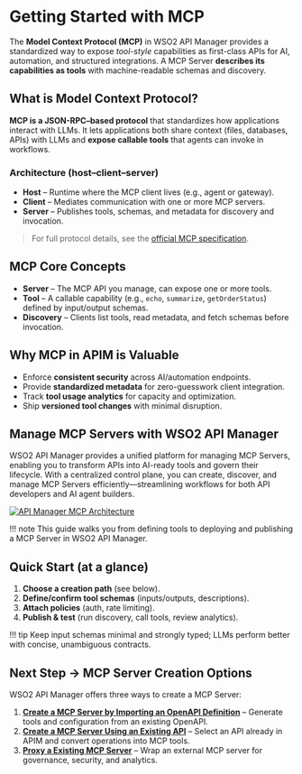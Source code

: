 # Getting Started with MCP

The **Model Context Protocol (MCP)** in WSO2 API Manager provides a standardized way to expose *tool-style* capabilities as first-class APIs for AI, automation, and structured integrations. A MCP Server **describes its capabilities as tools** with machine-readable schemas and discovery.

## What is Model Context Protocol?

**MCP is a JSON-RPC–based protocol** that standardizes how applications interact with LLMs. It lets applications both share context (files, databases, APIs) with LLMs and **expose callable tools** that agents can invoke in workflows.

### Architecture (host–client–server)

* **Host** – Runtime where the MCP client lives (e.g., agent or gateway).
* **Client** – Mediates communication with one or more MCP servers.
* **Server** – Publishes tools, schemas, and metadata for discovery and invocation.

> For full protocol details, see the [official MCP specification](https://modelcontextprotocol.io/docs/getting-started/intro).

## MCP Core Concepts

* **Server** – The MCP API you manage, can expose one or more tools.
* **Tool** – A callable capability (e.g., `echo`, `summarize`, `getOrderStatus`) defined by input/output schemas.
* **Discovery** – Clients list tools, read metadata, and fetch schemas before invocation.

## Why MCP in APIM is Valuable

* Enforce **consistent security** across AI/automation endpoints.
* Provide **standardized metadata** for zero-guesswork client integration.
* Track **tool usage analytics** for capacity and optimization.
* Ship **versioned tool changes** with minimal disruption.

## Manage MCP Servers with WSO2 API Manager

WSO2 API Manager provides a unified platform for managing MCP Servers, enabling you to transform APIs into AI-ready tools and govern their lifecycle. With a centralized control plane, you can create, discover, and manage MCP Servers efficiently—streamlining workflows for both API developers and AI agent builders.

  [![API Manager MCP Architecture]({{base_path}}/assets/img/mcp/mcp-architecture.png)]({{base_path}}/assets/img/mcp/mcp-architecture.png)


!!! note
    This guide walks you from defining tools to deploying and publishing a MCP Server in WSO2 API Manager.

## Quick Start (at a glance)

1. **Choose a creation path** (see below).
2. **Define/confirm tool schemas** (inputs/outputs, descriptions).
3. **Attach policies** (auth, rate limiting).
5. **Publish & test** (run discovery, call tools, review analytics).

!!! tip
    Keep input schemas minimal and strongly typed; LLMs perform better with concise, unambiguous contracts.

## Next Step → MCP Server Creation Options

WSO2 API Manager offers three ways to create a MCP Server:

1. **[Create a MCP Server by Importing an OpenAPI Definition](./create-from-openapi.md)** – Generate tools and configuration from an existing OpenAPI.
2. **[Create a MCP Server Using an Existing API](./create-from-api.md)** – Select an API already in APIM and convert operations into MCP tools.
3. **[Proxy a Existing MCP Server](./create-from-mcp-server.md)** – Wrap an external MCP server for governance, security, and analytics.
